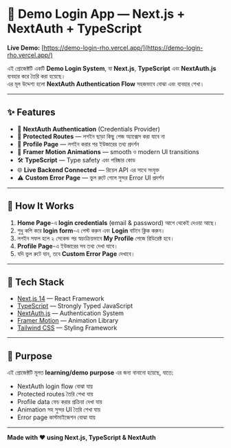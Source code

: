 # 🚀 Demo Login App — Next.js + NextAuth + TypeScript

**Live Demo:** [https://demo-login-rho.vercel.app/](https://demo-login-rho.vercel.app/)

এই প্রোজেক্টটি একটি **Demo Login System**, যা **Next.js**, **TypeScript** এবং **NextAuth.js** ব্যবহার করে তৈরি করা হয়েছে।  
এর মূল উদ্দেশ্য হলো **NextAuth Authentication Flow** সহজভাবে বোঝা এবং ব্যবহার শেখা।

---

## ✨ Features

- 🔑 **NextAuth Authentication** (Credentials Provider)
- 📄 **Protected Routes** — লগইন ছাড়া কিছু পেজ অ্যাক্সেস করা যাবে না
- 🧾 **Profile Page** — লগইন করার পর ইউজারের তথ্য প্রদর্শন
- 🎨 **Framer Motion Animations** — smooth ও modern UI transitions
- 🛠 **TypeScript** — Type safety এবং পরিষ্কার কোড
- 🌐 **Live Backend Connected** — রিয়েল API এর সাথে সংযুক্ত
- ⚠ **Custom Error Page** — ভুল রুটে গেলে সুন্দর Error UI প্রদর্শন

---

## 📜 How It Works

1. **Home Page**-এ **login credentials** (email & password) আগে থেকেই দেওয়া আছে।
2. শুধু কপি করে **login form**-এ পেস্ট করুন এবং **Login** বাটনে ক্লিক করুন।
3. লগইন সফল হলে ২ সেকেন্ড পর স্বয়ংক্রিয়ভাবে **My Profile** পেজে রিডিরেক্ট হবে।
4. **Profile Page**-এ ইউজারের সব তথ্য দেখা যাবে।
5. যদি ভুল রুটে যান, তবে **Custom Error Page** দেখাবে।

---

## 🔧 Tech Stack

- [Next.js 14](https://nextjs.org/) — React Framework
- [TypeScript](https://www.typescriptlang.org/) — Strongly Typed JavaScript
- [NextAuth.js](https://next-auth.js.org/) — Authentication System
- [Framer Motion](https://www.framer.com/motion/) — Animation Library
- [Tailwind CSS](https://tailwindcss.com/) — Styling Framework

---

## 🎯 Purpose
এই প্রোজেক্টটি মূলত **learning/demo purpose** এর জন্য বানানো হয়েছে, যাতে:
- NextAuth login flow বোঝা যায়
- Protected routes তৈরি শেখা যায়
- Profile data ফেচ করার প্রক্রিয়া দেখা যায়
- Animation সহ সুন্দর UI তৈরি শেখা যায়
- Error page কাস্টমাইজেশন বোঝা যায়

---

**Made with ❤️ using Next.js, TypeScript & NextAuth**
